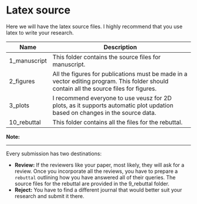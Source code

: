 # Latex source
Here we will have the latex source files. I highly recommend that you use latex to write your research.  

| Name         | Description                                                  |
| ------------ | ------------------------------------------------------------ |
| 1_manuscript | This folder contains the source files for manuscript.        |
| 2_figures    | All the figures for publications must be made in a vector editing program. This folder should contain all the source files for figures. |
| 3_plots      | I recommend everyone to use veusz for 2D plots, as it supports automatic plot updation based on changes in the source data. |
| 10_rebuttal  | This folder contains all the files for the rebuttal.         |

**Note:** 

---

Every submission has two destinations:

- **Review:** If the reviewers like your paper, most likely, they will ask for a review. Once you incorporate all the reviews, you have to prepare a `rebuttal` outlining how you have answered all of their queries. The source files for the rebuttal are provided in the 9_rebuttal folder.
- **Reject:** You have to find a different journal that would better suit your research and submit it there.